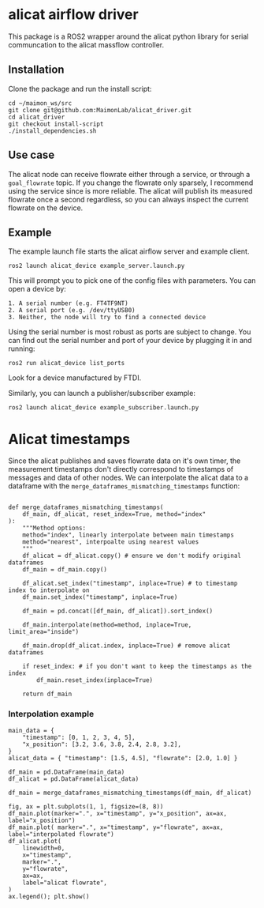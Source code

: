 # alicat airflow driver

This package is a ROS2 wrapper around the alicat python library for serial communcation to the alicat massflow controller.

## Installation

Clone the package and run the install script:

    cd ~/maimon_ws/src
    git clone git@github.com:MaimonLab/alicat_driver.git
    cd alicat_driver
    git checkout install-script
    ./install_dependencies.sh

## Use case

The alicat node can receive flowrate either through a service, or through a `goal_flowrate` topic. If you change the flowrate only sparsely, I recommend using the service since is more reliable.
The alicat will publish its measured flowrate once a second regardless, so you can always inspect the current flowrate on the device.

## Example

The example launch file starts the alicat airflow server and example client.

    ros2 launch alicat_device example_server.launch.py

This will prompt you to pick one of the config files with parameters. You can open a device by:

    1. A serial number (e.g. FT4TF9NT)
    2. A serial port (e.g. /dev/ttyUSB0)
    3. Neither, the node will try to find a connected device

Using the serial number is most robust as ports are subject to change. You can find out the serial number and port of your device by plugging it in and running:

    ros2 run alicat_device list_ports

Look for a device manufactured by FTDI.

Similarly, you can launch a publisher/subscriber example:

    ros2 launch alicat_device example_subscriber.launch.py

# Alicat timestamps

Since the alicat publishes and saves flowrate data on it's own timer, the measurement timestamps don't directly correspond to timestamps of messages and data of other nodes. We can interpolate the alicat data to a dataframe with the `merge_dataframes_mismatching_timestamps` function:

```

def merge_dataframes_mismatching_timestamps(
    df_main, df_alicat, reset_index=True, method="index"
):
    """Method options:
    method="index", linearly interpolate between main timestamps
    method="nearest", interpoalte using nearest values
    """
    df_alicat = df_alicat.copy() # ensure we don't modify original dataframes
    df_main = df_main.copy()

    df_alicat.set_index("timestamp", inplace=True) # to timestamp index to interpolate on
    df_main.set_index("timestamp", inplace=True)

    df_main = pd.concat([df_main, df_alicat]).sort_index()

    df_main.interpolate(method=method, inplace=True, limit_area="inside")

    df_main.drop(df_alicat.index, inplace=True) # remove alicat dataframes

    if reset_index: # if you don't want to keep the timestamps as the index
        df_main.reset_index(inplace=True)

    return df_main
```

### Interpolation example

```
main_data = {
    "timestamp": [0, 1, 2, 3, 4, 5],
    "x_position": [3.2, 3.6, 3.8, 2.4, 2.8, 3.2],
}
alicat_data = { "timestamp": [1.5, 4.5], "flowrate": [2.0, 1.0] }

df_main = pd.DataFrame(main_data)
df_alicat = pd.DataFrame(alicat_data)

df_main = merge_dataframes_mismatching_timestamps(df_main, df_alicat)

fig, ax = plt.subplots(1, 1, figsize=(8, 8))
df_main.plot(marker=".", x="timestamp", y="x_position", ax=ax, label="x_position")
df_main.plot( marker=".", x="timestamp", y="flowrate", ax=ax, label="interpolated flowrate")
df_alicat.plot(
    linewidth=0,
    x="timestamp",
    marker=".",
    y="flowrate",
    ax=ax,
    label="alicat flowrate",
)
ax.legend(); plt.show()
```
